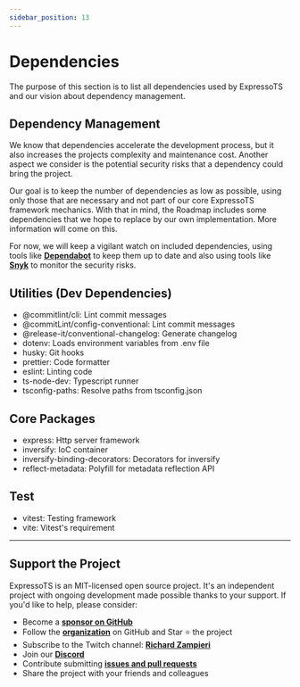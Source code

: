 ```yaml
---
sidebar_position: 13
---
```


# Dependencies

The purpose of this section is to list all dependencies used by ExpressoTS and our vision about dependency management.

## Dependency Management

We know that dependencies accelerate the development process, but it also increases the projects complexity and maintenance cost. Another aspect we consider is the potential security risks that a dependency could bring the project.

Our goal is to keep the number of dependencies as low as possible, using only those that are necessary and not part of our core ExpressoTS framework mechanics. With that in mind, the Roadmap includes some dependencies that we hope to replace by our own implementation. More information will come on this.

For now, we will keep a vigilant watch on included dependencies, using tools like **[Dependabot](https://dependabot.com/)** to keep them up to date and also using tools like **[Snyk](https://snyk.io/)** to monitor the security risks.

## Utilities (Dev Dependencies)

-   @commitlint/cli: Lint commit messages
-   @commitLint/config-conventional: Lint commit messages
-   @release-it/conventional-changelog: Generate changelog
-   dotenv: Loads environment variables from .env file
-   husky: Git hooks
-   prettier: Code formatter
-   eslint: Linting code
-   ts-node-dev: Typescript runner
-   tsconfig-paths: Resolve paths from tsconfig.json

## Core Packages

-   express: Http server framework
-   inversify: IoC container
-   inversify-binding-decorators: Decorators for inversify
-   reflect-metadata: Polyfill for metadata reflection API

## Test

-   vitest: Testing framework
-   vite: Vitest's requirement

---

## Support the Project

ExpressoTS is an MIT-licensed open source project. It's an independent project with ongoing development made possible thanks to your support. If you'd like to help, please consider:

-   Become a **[sponsor on GitHub](https://github.com/sponsors/expressots)**
-   Follow the **[organization](https://github.com/expressots)** on GitHub and Star ⭐ the project
-   Subscribe to the Twitch channel: **[Richard Zampieri](https://www.twitch.tv/richardzampieri)**
-   Join our **[Discord](https://discord.com/invite/PyPJfGK)**
-   Contribute submitting **[issues and pull requests](https://github.com/expressots/expressots/issues/new/choose)**
-   Share the project with your friends and colleagues
